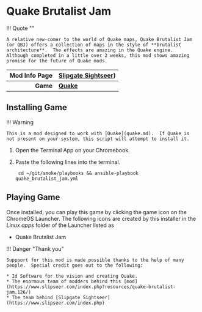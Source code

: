 # Quake Brutalist Jam

!!! Quote ""

    A relative new-comer to the world of Quake maps, Quake Brutalist Jam (or QBJ) offers a collection of maps in the style of **brutalist architecture**.  The effects are amazing in the Quake engine.  Although completed in a little over 2 weeks, this mod shows amazing promise for the future of Quake mods.

| Mod Info Page | [Slipgate Sightseer](https://www.slipseer.com/index.php?resources/quake-brutalist-jam.126/)) |
|--:|:--|
| **Game** | **[Quake](quake.md)** |

## Installing Game

!!! Warning 
    
    This is a mod designed to work with [Quake](quake.md).  If Quake is not present on your system, this script will attempt to install it.

1. Open the Terminal App on your Chromebook.
1. Paste the following lines into the terminal.

        cd ~/git/smoke/playbooks && ansible-playbook quake_brutalist_jam.yml

## Playing Game

Once installed, you can play this game by clicking the game icon on the ChromeOS Launcher.  The following icons are created by this installer in the *Linux apps* folder of the Launcher listed as
    
* Quake Brutalist Jam



!!! Danger "Thank you"

    Suppport for this mod is made possible thanks to the help of many people.  Special credit goes out to the following:
    
    * Id Software for the vision and creating Quake.
    * The enormous team of modders behind this [mod](https://www.slipseer.com/index.php?resources/quake-brutalist-jam.126/) 
    * The team behind [Slipgate Sightseer](https://www.slipseer.com/index.php)

